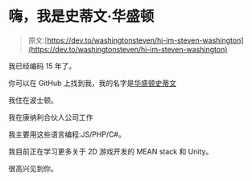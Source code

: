 # 嗨，我是史蒂文·华盛顿

> 原文:[https://dev.to/washingtonsteven/hi-im-steven-washington](https://dev.to/washingtonsteven/hi-im-steven-washington)

我已经编码 15 年了。

你可以在 GitHub 上找到我，我的名字是[华盛顿史蒂文](https://github.com/washingtonsteven)

我住在波士顿。

我在康纳利合伙人公司工作

我主要用这些语言编程:JS/PHP/C#。

我目前正在学习更多关于 2D 游戏开发的 MEAN stack 和 Unity。

很高兴见到你。
